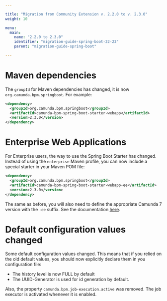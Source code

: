 ```yaml
---

title: "Migration from Community Extension v. 2.2.0 to v. 2.3.0"
weight: 10

menu:
  main:
    name: "2.2.0 to 2.3.0"
    identifier: "migration-guide-spring-boot-22-23"
    parent: "migration-guide-spring-boot"

---
```


# Maven dependencies

The `groupId` for Maven dependencies has changed, it is now `org.camunda.bpm.springboot`. For example:

```xml
<dependency>
  <groupId>org.camunda.bpm.springboot</groupId>
  <artifactId>camunda-bpm-spring-boot-starter-webapp</artifactId>
  <version>2.3.0</version>
</dependency>
```

# Enterprise Web Applications

For Enterprise users, the way to use the Spring Boot Starter has changed. Instead of using the `enterprise` Maven profile, you can now include a special starter in your Maven POM file:
 
```xml
<dependency>
  <groupId>org.camunda.bpm.springboot</groupId>
  <artifactId>camunda-bpm-spring-boot-starter-webapp-ee</artifactId>
  <version>2.3.0</version>
</dependency>
```

The same as before, you will also need to define the appropriate Camunda 7 version with the `-ee` suffix. See the documentation [here](https://docs.camunda.org/manual/latest/user-guide/spring-boot-integration/#overriding-camunda-version).
 
# Default configuration values changed

Some default configuration values changed. This means that if you relied on the old default values, you should now explicitly declare them in you configuration file:

* The history level is now FULL by default
* The UUID-Generator is used for id generation by default.

Also, the property `camunda.bpm.job-execution.active` was removed. The job executor is activated whenever it is enabled.